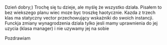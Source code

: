 Dzień dobry;)
Trochę się tu dzieje, ale myślę że wszystko działa. Pisałem to bez wiekszego planu wiec moze byc troszkę haotycznie.
Kazda z trzech klas ma statyczny vector przechowujący wskażniki do swoich instancji.
Funckja zmiany wynagrodzenia dziala tylko jesli mamy uprawnienia do jej uzycia (klasa manager) i nie uzywamy jej na sobie

Pozdrawiam
